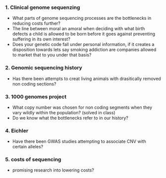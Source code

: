 ### 1. Clinical genome sequenzing

* What parts of genome sequencing processes are the bottlenecks in reducing costs further?
* The line between moral an amoral when deciding with what birth defects a child is allowed to be born before it goes against preventing suffering in its own interest?
* Does your genetic code fall under personal information, if it creates a disposition towards lets say smoking addiction are companies allowed to market that to you under that basis?

### 2. Genomic sequencing history
* Has there been attempts to creat living animals with drasitically removed non coding sections?
### 3. 1000 genomes project
* What copy number was chosen for non coding segments when they vary wildly within the population? (solved in class)
* Do we know what the bottlenecks refer to in our history?
### 4. Eichler
* Have there been GWAS studies attempting to associate CNV with certain alleles?
### 5. costs of sequencing
* promising research into lowering costs?

